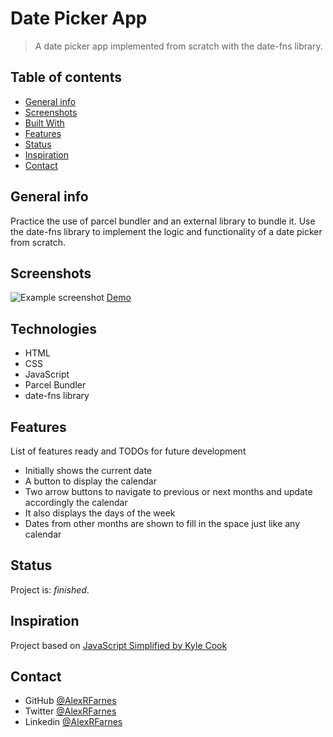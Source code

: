 # Date Picker App

> A date picker app implemented from scratch with the date-fns library.

## Table of contents

- [General info](#general-info)
- [Screenshots](#screenshots)
- [Built With](#built-with)
- [Features](#features)
- [Status](#status)
- [Inspiration](#inspiration)
- [Contact](#contact)

## General info

Practice the use of parcel bundler and an external library to bundle it. Use the date-fns library to implement the logic and functionality of a date picker from scratch.

## Screenshots

![Example screenshot](./images/screenshot.png)
[Demo]()

## Technologies

- HTML
- CSS
- JavaScript
- Parcel Bundler
- date-fns library

## Features

List of features ready and TODOs for future development

- Initially shows the current date
- A button to display the calendar
- Two arrow buttons to navigate to previous or next months and update accordingly the calendar
- It also displays the days of the week
- Dates from other months are shown to fill in the space just like any calendar

## Status

Project is: _finished_.

## Inspiration

Project based on [JavaScript Simplified by Kyle Cook](https://javascriptsimplified.com/)

## Contact

- GitHub [@AlexRFarnes](https://github.com/AlexRFarnes)
- Twitter [@AlexRFarnes](https://twitter.com/alexrfarnes)
- Linkedin [@AlexRFarnes](https://www.linkedin.com/in/alexrfarnes/)
